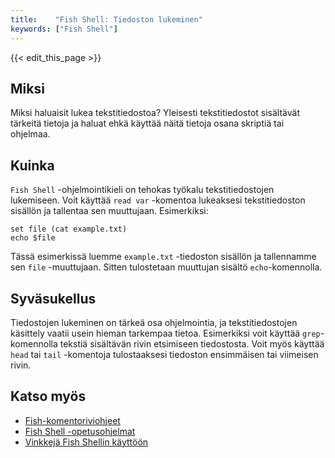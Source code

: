 ```yaml
---
title:    "Fish Shell: Tiedoston lukeminen"
keywords: ["Fish Shell"]
---
```


{{< edit_this_page >}}

## Miksi

Miksi haluaisit lukea tekstitiedostoa? Yleisesti tekstitiedostot sisältävät tärkeitä tietoja ja haluat ehkä käyttää näitä tietoja osana skriptiä tai ohjelmaa.

## Kuinka

```Fish Shell``` -ohjelmointikieli on tehokas työkalu tekstitiedostojen lukemiseen. Voit käyttää ```read var``` -komentoa lukeaksesi tekstitiedoston sisällön ja tallentaa sen muuttujaan. Esimerkiksi:

```
set file (cat example.txt)
echo $file
```

Tässä esimerkissä luemme ```example.txt``` -tiedoston sisällön ja tallennamme sen ```file``` -muuttujaan. Sitten tulostetaan muuttujan sisältö ```echo```-komennolla.

## Syväsukellus

Tiedostojen lukeminen on tärkeä osa ohjelmointia, ja tekstitiedostojen käsittely vaatii usein hieman tarkempaa tietoa. Esimerkiksi voit käyttää ```grep```-komennolla tekstiä sisältävän rivin etsimiseen tiedostosta. Voit myös käyttää ```head``` tai ```tail``` -komentoja tulostaaksesi tiedoston ensimmäisen tai viimeisen rivin.

## Katso myös

- [Fish-komentoriviohjeet](https://fishshell.com/docs/current/index.html)
- [Fish Shell -opetusohjelmat](https://fishshell.com/docs/current/tutorial.html)
- [Vinkkejä Fish Shellin käyttöön](https://www.mankier.com/1/fish)